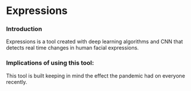 # Expressions

### Introduction
Expressions is a tool created with deep learning algorithms and CNN that detects real time changes in human facial expressions. 

### Implications of using this tool:
This tool is built keeping in mind the effect the pandemic had on everyone recently. 
